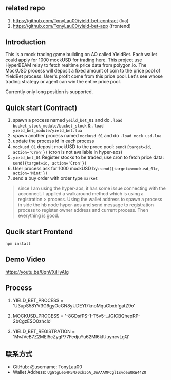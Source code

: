# <Project YieldBet Game>

## related repo
1. https://github.com/TonyLau00/yield-bet-contract (lua)
2. https://github.com/TonyLau00/yield-bet-app (frontend)

## Introduction
This is a mock trading game building on AO called YieldBet. Each wallet could apply for 1000 mockUSD for trading here. This project use HyperBEAM relay to fetch realtime price data from polygon.io.  The MockUSD process will deposit a fixed amount of coin to the price pool of YieldBet process. User's profit come from this price pool. Let's see whose trading strategy or agent can win the entire price pool.

Currently only long position is supported.

## Quick start (Contract)
1. spawn a process named `yeild_bet_01` and do `.load bucket_stock_module/bucket_stock` & `.load yield_bet_module/yield_bet.lua` 
2. spawn another process named `mockusd_01` and do `.load mock_usd.lua` 
3. update the process id in each process
4. `mockusd_01` deposit mockUSD to the proce pool: `send({target=id, action='Cron'})` (cron is not available in hyper-aos)
5. `yield_bet_01` Register stocks to be traded, use cron to fetch price data: `send({target=id, action='Cron'})`
6. User process ask for 1000 mockUSD by: `send({target=<mockusd_01>, action='Mint'})`
7. send a buy order with order type `market`

> since I am using the hyper-aos, it has some issue connecting with the aoconnect. I applied a walkaround method which is using a registration > process. Using the wallet address to spawn a process in side the hb node hyper-aos and send message to registration process to register owner address and current process. Then everything is good.




## Qucik start Frontend
```
npm install
```

## Demo Video
https://youtu.be/8qnVXiHyAIg


## Process
1. YIELD_BET_PROCESS = 'U3upS58YV3G6gyOcGN8yUDEYI7knoMquGbxbfgatZ9o'

2. MOCKUSD_PROCESS = '-8GDsfPS-1-T5v5-_JGlCBQhepRP-2bCgzESO0zhcIo'

3. YIELD_BET_REGISTRATION = 'MvJVeB7Z2MEI5cZygP77FedjuYu62MI6kIUuyncvLgQ'


## 联系方式
- GitHub: @username: TonyLau00
- Wallet Address: `UgGtgLe64P5N70xh3oA_JnAAAMPCglIsvdeu0RW44Z0`